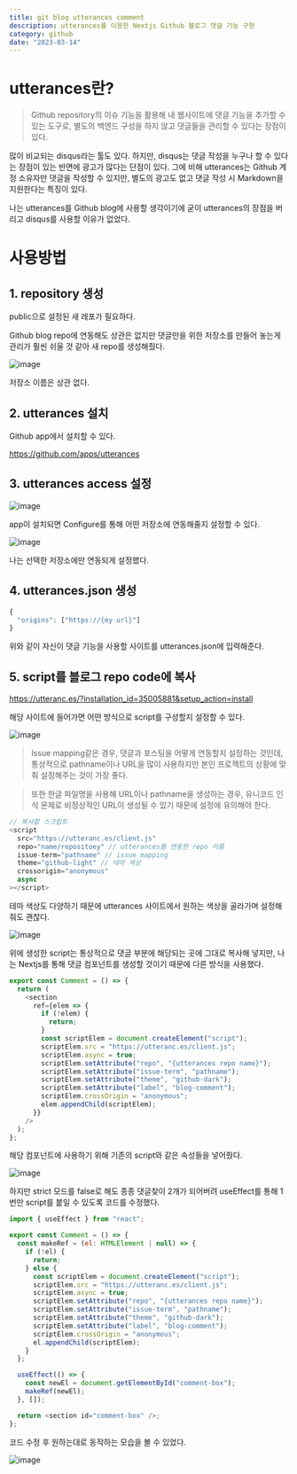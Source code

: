 ```yaml
---
title: git blog utterances comment
description: utterances를 이용한 Nextjs Github 블로그 댓글 기능 구현
category: github
date: "2023-03-14"
---
```


# utterances란?

> Github repository의 이슈 기능을 활용해 내 웹사이트에 댓글 기능을 추가할 수 있는 도구로, 별도의 백엔드 구성을 하지 않고 댓글들을 관리할 수 있다는 장점이 있다.

많이 비교되는 disqus라는 툴도 있다. 하지만, disqus는 댓글 작성을 누구나 할 수 있다는 장점이 있는 반면에 광고가 많다는 단점이 있다.
그에 비해 utterances는 Github 계정 소유자만 댓글을 작성할 수 있지만, 별도의 광고도 없고 댓글 작성 시 Markdown을 지원한다는 특징이 있다.

나는 utterances를 Github blog에 사용할 생각이기에 굳이 utterances의 장점을 버리고 disqus를 사용할 이유가 없었다.

# 사용방법

## 1. repository 생성

public으로 설정된 새 레포가 필요하다.

Github blog repo에 연동해도 상관은 없지만 댓글만을 위한 저장소를 만들어 놓는게 관리가 훨씬 쉬울 것 같아 새 repo를 생성해줬다.

![image](https://img1.daumcdn.net/thumb/R1280x0/?scode=mtistory2&fname=https%3A%2F%2Fblog.kakaocdn.net%2Fdn%2Fbq4F8z%2Fbtr34VuvScp%2FwmTQX2iIjKtMjlowowHw80%2Fimg.png)

저장소 이름은 상관 없다.

## 2. utterances 설치

Github app에서 설치할 수 있다.

https://github.com/apps/utterances

## 3. utterances access 설정

![image](https://img1.daumcdn.net/thumb/R1280x0/?scode=mtistory2&fname=https%3A%2F%2Fblog.kakaocdn.net%2Fdn%2FPS87y%2Fbtr35bYlHCH%2FhE9akcKFM7qYE6yAfvKD4k%2Fimg.png)

app이 설치되면 Configure를 통해 어떤 저장소에 연동해줄지 설정할 수 있다.

![image](https://img1.daumcdn.net/thumb/R1280x0/?scode=mtistory2&fname=https%3A%2F%2Fblog.kakaocdn.net%2Fdn%2F55bSC%2Fbtr37BBZd9Y%2FfSwpH2VCQKwXKpQkXAbO00%2Fimg.png)

나는 선택한 저장소에만 연동되게 설정했다.

## 4. utterances.json 생성

```javascript
{
  "origins": ["https://{my url}"]
}
```

위와 같이 자신이 댓글 기능을 사용할 사이트를 utterances.json에 입력해준다.

## 5. script를 블로그 repo code에 복사

https://utteranc.es/?installation_id=35005881&setup_action=install

해당 사이트에 들어가면 어떤 방식으로 script를 구성할지 설정할 수 있다.

![image](https://img1.daumcdn.net/thumb/R1280x0/?scode=mtistory2&fname=https%3A%2F%2Fblog.kakaocdn.net%2Fdn%2Fo9X4N%2Fbtr34VVyI7q%2F2PbuKqgkmKDtfogCNj7Nx0%2Fimg.png)

> Issue mapping같은 경우, 댓글과 포스팅을 어떻게 연동할지 설정하는 것인데, 통상적으로 pathname이나 URL을 많이 사용하지만 본인 프로젝트의 상황에 맞춰 설정해주는 것이 가장 좋다.

> 또한 한글 파일명을 사용해 URL이나 pathname을 생성하는 경우, 유니코드 인식 문제로 비정상적인 URL이 생성될 수 있기 때문에 설정에 유의해야 한다.

```javascript
// 복사할 스크립트
<script
  src="https://utteranc.es/client.js"
  repo="name/repositoey" // utterances를 연동한 repo 이름
  issue-term="pathname" // issue mapping
  theme="github-light" // 테마 색상
  crossorigin="anonymous"
  async
></script>
```

테마 색상도 다양하기 때문에 utterances 사이트에서 원하는 색상을 골라가며 설정해줘도 괜찮다.

![image](https://img1.daumcdn.net/thumb/R1280x0/?scode=mtistory2&fname=https%3A%2F%2Fblog.kakaocdn.net%2Fdn%2FxYtiI%2Fbtr35FEVVmk%2FcS0dxRjlWfFukRPCaL9y61%2Fimg.png)

위에 생성한 script는 통상적으로 댓글 부분에 해당되는 곳에 그대로 복사해 넣지만, 나는 Nextjs를 통해 댓글 컴포넌트를 생성할 것이기 때문에 다른 방식을 사용했다.

```javascript
export const Comment = () => {
  return (
    <section
      ref={elem => {
        if (!elem) {
          return;
        }
        const scriptElem = document.createElement("script");
        scriptElem.src = "https://utteranc.es/client.js";
        scriptElem.async = true;
        scriptElem.setAttribute("repo", "{utterances repo name}");
        scriptElem.setAttribute("issue-term", "pathname");
        scriptElem.setAttribute("theme", "github-dark");
        scriptElem.setAttribute("label", "blog-comment");
        scriptElem.crossOrigin = "anonymous";
        elem.appendChild(scriptElem);
      }}
    />
  );
};
```

해당 컴포넌트에 사용하기 위해 기존의 script와 같은 속성들을 넣어줬다.

![image](https://img1.daumcdn.net/thumb/R1280x0/?scode=mtistory2&fname=https%3A%2F%2Fblog.kakaocdn.net%2Fdn%2Fckai9y%2Fbtr4aKSLFRA%2F9p3HEGqDCEkfa8sg7Nnd0k%2Fimg.png)

하지만 strict 모드를 false로 해도 종종 댓글찾이 2개가 되어버려 useEffect를 통해 1번만 script를 붙일 수 있도록 코드를 수정했다.

```javascript
import { useEffect } from "react";

export const Comment = () => {
  const makeRef = (el: HTMLElement | null) => {
    if (!el) {
      return;
    } else {
      const scriptElem = document.createElement("script");
      scriptElem.src = "https://utteranc.es/client.js";
      scriptElem.async = true;
      scriptElem.setAttribute("repo", "{utterances repo name}");
      scriptElem.setAttribute("issue-term", "pathname");
      scriptElem.setAttribute("theme", "github-dark");
      scriptElem.setAttribute("label", "blog-comment");
      scriptElem.crossOrigin = "anonymous";
      el.appendChild(scriptElem);
    }
  };

  useEffect(() => {
    const newEl = document.getElementById("comment-box");
    makeRef(newEl);
  }, []);

  return <section id="comment-box" />;
};
```

코드 수정 후 원하는대로 동작하는 모습을 볼 수 있었다.

![image](https://img1.daumcdn.net/thumb/R1280x0/?scode=mtistory2&fname=https%3A%2F%2Fblog.kakaocdn.net%2Fdn%2FcNZNaQ%2Fbtr38NhUPkk%2FSH2Dgj2Si71gH3Gykm9kYK%2Fimg.png)
